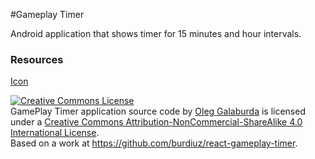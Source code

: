 #Gameplay Timer

Android application that shows timer for 15 minutes and hour intervals. 

### Resources
[Icon](https://www.iconfinder.com/icons/1054982/clock_time_timer_icon)  

<a rel="license" href="http://creativecommons.org/licenses/by-nc-sa/4.0/"><img alt="Creative Commons License" style="border-width:0" src="https://i.creativecommons.org/l/by-nc-sa/4.0/88x31.png" /></a><br /><span xmlns:dct="http://purl.org/dc/terms/" href="http://purl.org/dc/dcmitype/InteractiveResource" property="dct:title" rel="dct:type">GamePlay Timer application source code</span> by <a xmlns:cc="http://creativecommons.org/ns#" href="https://github.com/burdiuz" property="cc:attributionName" rel="cc:attributionURL">Oleg Galaburda</a> is licensed under a <a rel="license" href="http://creativecommons.org/licenses/by-nc-sa/4.0/">Creative Commons Attribution-NonCommercial-ShareAlike 4.0 International License</a>.<br />Based on a work at <a xmlns:dct="http://purl.org/dc/terms/" href="https://github.com/burdiuz/react-gameplay-timer" rel="dct:source">https://github.com/burdiuz/react-gameplay-timer</a>.
